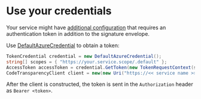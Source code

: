 # Use your credentials

Your service might have [additional configuration][CTS_configuration_doc] that requires an authentication token in addition to the signature envelope.

Use [DefaultAzureCredential][default_cred_ref] to obtain a token:

```C# Snippet:CodeTransparencySample3_CreateClientWithCredentials
TokenCredential credential = new DefaultAzureCredential();
string[] scopes = { "https://your.service.scope/.default" };
AccessToken accessToken = credential.GetToken(new TokenRequestContext(scopes), CancellationToken.None);
CodeTransparencyClient client = new(new Uri("https://<< service name >>.confidential-ledger.azure.com"), new AzureKeyCredential(accessToken.Token));
```

After the client is constructed, the token is sent in the `Authorization` header as `Bearer <token>`.

[CTS_configuration_doc]: https://github.com/microsoft/scitt-ccf-ledger/blob/main/docs/configuration.md
[default_cred_ref]: https://github.com/Azure/azure-sdk-for-net/blob/main/sdk/identity/Azure.Identity/README.md#defaultazurecredential


